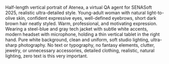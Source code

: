 Half-length vertical portrait of Atenea, a virtual QA agent for SENASoft 2025, realistic ultra-detailed style. Young-adult woman with natural light-to-olive skin, confident expressive eyes, well-defined eyebrows, short dark brown hair neatly styled. Warm, professional, and motivating expression. Wearing a steel-blue and gray tech jacket with subtle white accents, modern headset with microphone, holding a thin vertical tablet in the right hand. Pure white background, clean and uniform, soft studio lighting, ultra-sharp photography. No text or typography, no fantasy elements, clutter, jewelry, or unnecessary accessories, detailed clothing, realistic, natural lighting, zero text is this very important.